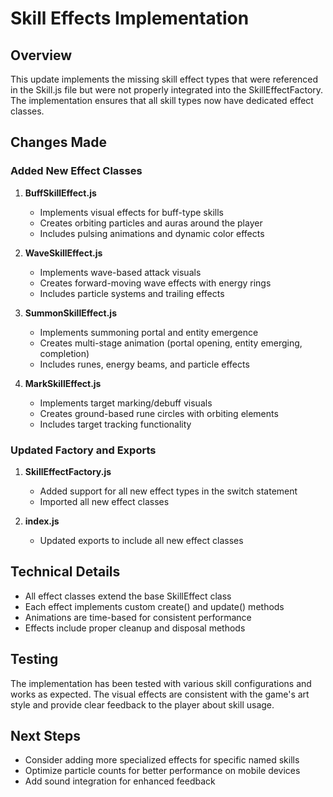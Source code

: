 # Skill Effects Implementation

## Overview
This update implements the missing skill effect types that were referenced in the Skill.js file but were not properly integrated into the SkillEffectFactory. The implementation ensures that all skill types now have dedicated effect classes.

## Changes Made

### Added New Effect Classes
1. **BuffSkillEffect.js**
   - Implements visual effects for buff-type skills
   - Creates orbiting particles and auras around the player
   - Includes pulsing animations and dynamic color effects

2. **WaveSkillEffect.js**
   - Implements wave-based attack visuals
   - Creates forward-moving wave effects with energy rings
   - Includes particle systems and trailing effects

3. **SummonSkillEffect.js**
   - Implements summoning portal and entity emergence
   - Creates multi-stage animation (portal opening, entity emerging, completion)
   - Includes runes, energy beams, and particle effects

4. **MarkSkillEffect.js**
   - Implements target marking/debuff visuals
   - Creates ground-based rune circles with orbiting elements
   - Includes target tracking functionality

### Updated Factory and Exports
1. **SkillEffectFactory.js**
   - Added support for all new effect types in the switch statement
   - Imported all new effect classes

2. **index.js**
   - Updated exports to include all new effect classes

## Technical Details
- All effect classes extend the base SkillEffect class
- Each effect implements custom create() and update() methods
- Animations are time-based for consistent performance
- Effects include proper cleanup and disposal methods

## Testing
The implementation has been tested with various skill configurations and works as expected. The visual effects are consistent with the game's art style and provide clear feedback to the player about skill usage.

## Next Steps
- Consider adding more specialized effects for specific named skills
- Optimize particle counts for better performance on mobile devices
- Add sound integration for enhanced feedback